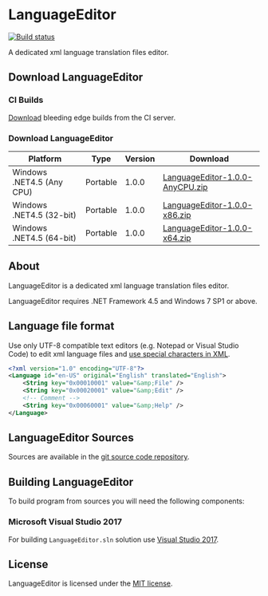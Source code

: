 # LanguageEditor

[![Build status](https://ci.appveyor.com/api/projects/status/7khsyl0fw7fqp9xw/branch/master?svg=true)](https://ci.appveyor.com/project/wieslawsoltes/languageeditor/branch/master)

A dedicated xml language translation files editor.

## Download LanguageEditor

### CI Builds

[Download](https://ci.appveyor.com/project/wieslawsoltes/languageeditor/build/artifacts) bleeding edge builds from the CI server.

### Download LanguageEditor

| Platform                   | Type        | Version       | Download                                                                                                                               |
|----------------------------|-------------|---------------|----------------------------------------------------------------------------------------------------------------------------------------|
| Windows .NET4.5 (Any CPU)  | Portable    | 1.0.0         | [LanguageEditor-1.0.0-AnyCPU.zip](https://github.com/wieslawsoltes/LanguageEditor/releases/download/1.0.0/LanguageEditor-1.0.0-AnyCPU.zip) |
| Windows .NET4.5 (32-bit)   | Portable    | 1.0.0         | [LanguageEditor-1.0.0-x86.zip](https://github.com/wieslawsoltes/LanguageEditor/releases/download/1.0.0/LanguageEditor-1.0.0-x86.zip)       |
| Windows .NET4.5 (64-bit)   | Portable    | 1.0.0         | [LanguageEditor-1.0.0-x64.zip](https://github.com/wieslawsoltes/LanguageEditor/releases/download/1.0.0/LanguageEditor-1.0.0-x64.zip)       |

## About

LanguageEditor is a dedicated xml language translation files editor.

LanguageEditor requires .NET Framework 4.5 and Windows 7 SP1 or above.

## Language file format

Use only UTF-8 compatible text editors (e.g. Notepad or Visual Studio Code) to edit xml language files
and [use special characters in XML](https://www.dvteclipse.com/documentation/svlinter/How_to_use_special_characters_in_XML.3F.html#gsc.tab=0).

```XML
<?xml version="1.0" encoding="UTF-8"?>
<Language id="en-US" original="English" translated="English">
    <String key="0x00010001" value="&amp;File" />
    <String key="0x00020001" value="&amp;Edit" />
    <!-- Comment -->
    <String key="0x00060001" value="&amp;Help" />
</Language>
```

## LanguageEditor Sources

Sources are available in the [git source code repository](https://github.com/wieslawsoltes/LanguageEditor.git).

## Building LanguageEditor

To build program from sources you will need the following components:

### Microsoft Visual Studio 2017

For building `LanguageEditor.sln` solution use [Visual Studio 2017](https://www.visualstudio.com).

## License

LanguageEditor is licensed under the [MIT license](LICENSE.TXT).
